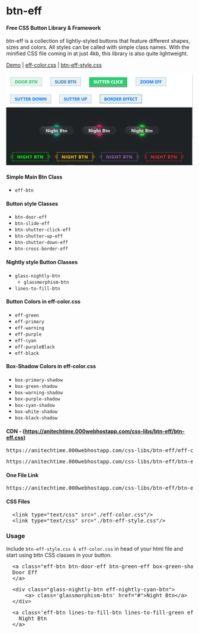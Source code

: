 # btn-eff

#### Free CSS Button Library & Framework


btn-eff is a collection of lightly-styled buttons that feature different shapes, sizes and colors. 
All styles can be called with simple class names. With the minified CSS file coming in at just 4kb, this library is also quite lightweight.

[Demo](https://anitechtime.000webhostapp.com/css-libs/btn-eff/index.html) | [eff-color.css](https://anitechtime.000webhostapp.com/css-libs/btn-eff/eff-color.css) | [btn-eff-style.css](https://anitechtime.000webhostapp.com/css-libs/btn-eff/btn-eff-style.css)

<img src="https://github.com/anirbansanu/btn-eff/blob/master/sample.png" width="600" />

#### Simple Main Btn Class
- `eff-btn`

#### Button style Classes
- `btn-door-eff`
- `btn-slide-eff`
- `btn-shutter-click-eff`
- `btn-shutter-up-eff`
- `btn-shutter-down-eff`
- `btn-cross-border-eff`

#### Nightly style Button Classes
  - `glass-nightly-btn` 
    - `glassmorphism-btn` 
  - `lines-to-fill-btn` 

#### Button Colors in eff-color.css
- `eff-green`
- `eff-primary`
- `eff-warning`
- `eff-purple`
- `eff-cyan`
- `eff-purpleBlack`
- `eff-black`

#### Box-Shadow Colors in eff-color.css
- `box-primary-shadow`
- `box-green-shadow`
- `box-warning-shadow`
- `box-purple-shadow`
- `box-cyan-shadow`
- `box-white-shadow`
- `box-black-shadow`

#### CDN - (https://anitechtime.000webhostapp.com/css-libs/btn-eff/btn-eff.css)
<pre>
https://anitechtime.000webhostapp.com/css-libs/btn-eff/eff-color.css
</pre>
<pre>
https://anitechtime.000webhostapp.com/css-libs/btn-eff/btn-eff-style.css
</pre>

#### One File Link
<pre>
https://anitechtime.000webhostapp.com/css-libs/btn-eff/btn-eff.css 
</pre>

#### CSS Files
<pre>
  &lt;link type="text/css" src="./eff-color.css"/&gt;
  &lt;link type="text/css" src="./btn-eff-style.css"/&gt;
</pre>

### Usage
Include `btn-eff-style.css & eff-color.css` in head of your html file and start using bttn CSS classes in your button.
<pre>
  &lt;a class="eff-btn btn-door-eff btn-green-eff box-green-shadow text-white-hv"&gt;
  Door Eff
  &lt;/a&gt;
</pre>
<pre>
  &lt;div class="glass-nightly-btn eff-nightly-cyan-btn"&gt;
      &lt;a&gt; class='glassmorphism-btn' href="#">Night Btn&lt;/a&gt;
  &lt;/div&gt;
</pre>

<pre>
  &lt;a class='eff-btn lines-to-fill-btn lines-to-fill-green eff-glow-green-hv m-5' href="#"&gt;
    Night Btn
  &lt;/a&gt;
</pre>
